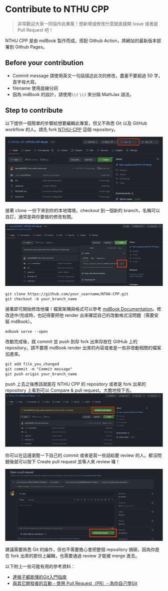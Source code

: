 # Contribute to NTHU CPP

> 非常歡迎大家一同協作此專案！想新增或修改什麼就直接開 Issue 或者是 Pull Request 吧！

NTHU CPP 是由 mdBook 製作而成，搭配 Github Action，將網站的最新版本部署到 Github Pages。

## Before your contribution
- Commit message 請使用英文一句話描述此次的修改，盡量不要超過 50 字，首字母大寫。
- filename 使用底線分詞
- 因為 mdBook 的設計，請使用`\\(`  `\\)` 來分隔 MathJax 語法。
 
## Step to contribute

以下提供一個簡單的步驟給想要編輯此專案，但又不熟悉 Git 以及 GitHub workflow 的人。請先 fork [NTHU-CPP](https://github.com/NTHU-CP/NTHU-CPP) 這個 repository。

![](image/fork.png)

接著 clone 一份下來到你的本地環境，checkout 到一個新的 branch，名稱可以自訂，通常是與你要做的修改有關。

![](image/clone.png)

```
git clone https://github.com/your_username/NTHU-CPP.git
git checkout -b your_branch_name
```

接著即可開始修改他囉！檔案架構與格式可以參考 [mdBook Documentation](https://rust-lang.github.io/mdBook/)。修改途中/完成時，也記得要把他 render 出來確認自己的改動格式沒問題（需要安裝 mdBook）。

```
mdbook serve --open
```

改動完成後，就 commit 並 push 到存 fork 出來存放在 GitHub 上的 repository。請不要將 mdBook render 出來的內容或者是一些非改動相關的檔案加進來。

```
git add file_you_changed
git commit -m "Commit message"
git push origin your_branch_name
```

push 上去之後應該就能在 NTHU CPP 的 repository 或者是 fork 出來的 repository 上看到可以 Compare & pull request。大膽地按下去。
![](image/pr.png)

你可以在這邊瀏覽一下自己的 commit 或者是寫一些話給要 review 的人。都沒問題後就可以按下 Create pull request 並等人來 review 囉！

![](image/create_pr.png)

建議需要熟悉 Git 的操作，但也不需要擔心會把整個 repository 搞砸，因為你是在 fork 出來的那份上編輯，也需要通過 review 才能被 merge 進去。

以下附上一些可能有用的參考資料：
- [連猴子都能懂的Git入門指南](https://backlog.com/git-tutorial/tw/)
- [與其它開發者的互動 - 使用 Pull Request（PR）- 為你自己學Git](https://gitbook.tw/chapters/github/pull-request)
